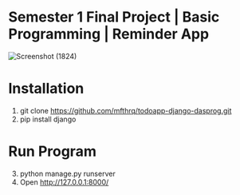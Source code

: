 # Semester 1 Final Project | Basic Programming | Reminder App
![Screenshot (1824)](https://user-images.githubusercontent.com/59170543/205467403-1eb74eab-a653-4dfa-b3d4-3a66f4c23f07.png)

# Installation
1. git clone https://github.com/mfthrq/todoapp-django-dasprog.git
2. pip install django

# Run Program
3. python manage.py runserver
4. Open http://127.0.0.1:8000/ 
